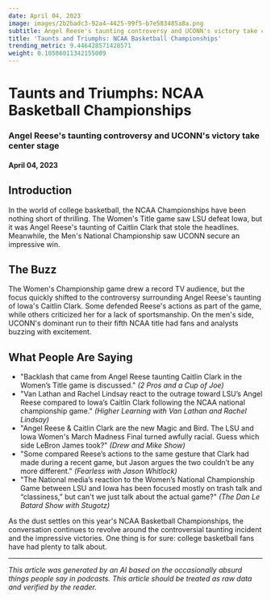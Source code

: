 ```yaml
---
date: April 04, 2023
image: images/2b2badc3-92a4-4425-99f5-b7e583485a8a.png
subtitle: Angel Reese's taunting controversy and UCONN's victory take center stage
title: 'Taunts and Triumphs: NCAA Basketball Championships'
trending_metric: 9.446428571428571
weight: 0.10586011342155009
---
```

# Taunts and Triumphs: NCAA Basketball Championships
### Angel Reese's taunting controversy and UCONN's victory take center stage
#### April 04, 2023

## Introduction
In the world of college basketball, the NCAA Championships have been nothing short of thrilling. The Women's Title game saw LSU defeat Iowa, but it was Angel Reese's taunting of Caitlin Clark that stole the headlines. Meanwhile, the Men's National Championship saw UCONN secure an impressive win.

## The Buzz
The Women's Championship game drew a record TV audience, but the focus quickly shifted to the controversy surrounding Angel Reese's taunting of Iowa's Caitlin Clark. Some defended Reese's actions as part of the game, while others criticized her for a lack of sportsmanship. On the men's side, UCONN's dominant run to their fifth NCAA title had fans and analysts buzzing with excitement.

## What People Are Saying
- "Backlash that came from Angel Reese taunting Caitlin Clark in the Women’s Title game is discussed." _(2 Pros and a Cup of Joe)_
- "Van Lathan and Rachel Lindsay react to the outrage toward LSU’s Angel Reese compared to Iowa’s Caitlin Clark following the NCAA national championship game." _(Higher Learning with Van Lathan and Rachel Lindsay)_
- "Angel Reese & Caitlin Clark are the new Magic and Bird. The LSU and Iowa Women's March Madness Final turned awfully racial. Guess which side LeBron James took?" _(Drew and Mike Show)_
- "Some compared Reese’s actions to the same gesture that Clark had made during a recent game, but Jason argues the two couldn’t be any more different." _(Fearless with Jason Whitlock)_
- "The National media’s reaction to the Women’s National Championship Game between LSU and Iowa has been focused mostly on trash talk and “classiness,” but can't we just talk about the actual game?" _(The Dan Le Batard Show with Stugotz)_

As the dust settles on this year's NCAA Basketball Championships, the conversation continues to revolve around the controversial taunting incident and the impressive victories. One thing is for sure: college basketball fans have had plenty to talk about.

 --- 

*This article was generated by an AI based on the occasionally absurd things people say in podcasts. This article should be treated as raw data and verified by the reader.*